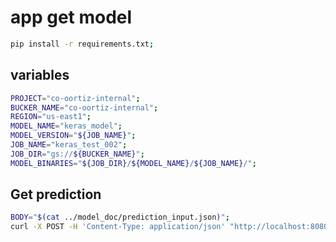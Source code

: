 # app get model

```bash
pip install -r requirements.txt;
```


## variables
```bash
PROJECT="co-oortiz-internal";
BUCKER_NAME="co-oortiz-internal";
REGION="us-east1";
MODEL_NAME="keras_model";
MODEL_VERSION="${JOB_NAME}";
JOB_NAME="keras_test_002";
JOB_DIR="gs://${BUCKER_NAME}";
MODEL_BINARIES="${JOB_DIR}/${MODEL_NAME}/${JOB_NAME}/";
```

## Get prediction
```bash
BODY="$(cat ../model_doc/prediction_input.json)";
curl -X POST -H 'Content-Type: application/json' "http://localhost:8080/api/keras/${JOB_NAME}" -d "${BODY}";
```
